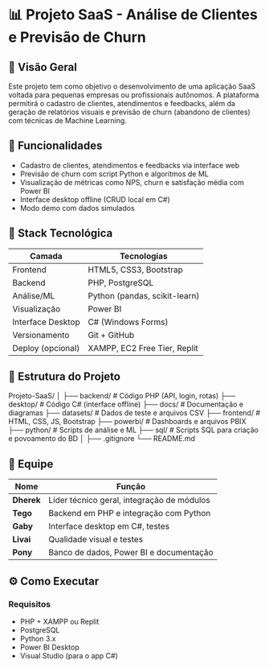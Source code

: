 # 📊 Projeto SaaS - Análise de Clientes e Previsão de Churn

## 🧠 Visão Geral

Este projeto tem como objetivo o desenvolvimento de uma aplicação SaaS voltada para pequenas empresas ou profissionais autônomos. A plataforma permitirá o cadastro de clientes, atendimentos e feedbacks, além da geração de relatórios visuais e previsão de churn (abandono de clientes) com técnicas de Machine Learning.

## 🚀 Funcionalidades

- Cadastro de clientes, atendimentos e feedbacks via interface web
- Previsão de churn com script Python e algoritmos de ML
- Visualização de métricas como NPS, churn e satisfação média com Power BI
- Interface desktop offline (CRUD local em C#)
- Modo demo com dados simulados

## 🧱 Stack Tecnológica

| Camada              | Tecnologias |
|---------------------|-------------|
| Frontend            | HTML5, CSS3, Bootstrap |
| Backend             | PHP, PostgreSQL |
| Análise/ML          | Python (pandas, scikit-learn) |
| Visualização        | Power BI |
| Interface Desktop   | C# (Windows Forms) |
| Versionamento       | Git + GitHub |
| Deploy (opcional)   | XAMPP, EC2 Free Tier, Replit |

## 📂 Estrutura do Projeto

Projeto-SaaS/
│
├── backend/ # Código PHP (API, login, rotas)
├── desktop/ # Código C# (interface offline)
├── docs/ # Documentação e diagramas
├── datasets/ # Dados de teste e arquivos CSV
├── frontend/ # HTML, CSS, JS, Bootstrap
├── powerbi/ # Dashboards e arquivos PBIX
├── python/ # Scripts de análise e ML
├── sql/ # Scripts SQL para criação e povoamento do BD
│
├── .gitignore
└── README.md


## 👥 Equipe

| Nome    | Função |
|---------|--------|
| **Dherek** | Líder técnico geral, integração de módulos |
| **Tego**   | Backend em PHP e integração com Python |
| **Gaby**   | Interface desktop em C#, testes |
| **Livai**  | Qualidade visual e testes |
| **Pony**   | Banco de dados, Power BI e documentação |

## ⚙️ Como Executar

### Requisitos
- PHP + XAMPP ou Replit
- PostgreSQL
- Python 3.x
- Power BI Desktop
- Visual Studio (para o app C#)